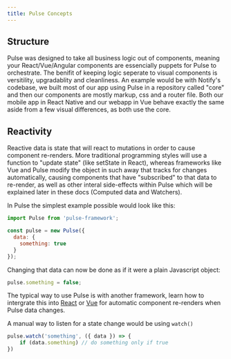 ```yaml
---
title: Pulse Concepts
---
```


## Structure

Pulse was designed to take all business logic out of components, meaning your React/Vue/Angular components are essencially puppets for Pulse to orchestrate. The benifit of keeping logic seperate to visual components is versitility, upgradablity and cleanliness. An example would be with Notify's codebase, we built most of our app using Pulse in a repository called "core" and then our components are mostly markup, css and a router file. Both our mobile app in React Native and our webapp in Vue behave exactly the same aside from a few visual differences, as both use the core.

## Reactivity

Reactive data is state that will react to mutations in order to cause component re-renders. More traditional programming styles will use a function to "update state" (like setState in React), whereas frameworks like Vue and Pulse modify the object in such away that tracks for changes automatically, causing components that have "subscribed" to that data to re-render, as well as other interal side-effects within Pulse which will be explained later in these docs (Computed data and Watchers).

In Pulse the simplest example possible would look like this:

```js
import Pulse from 'pulse-framework';

const pulse = new Pulse({
  data: {
    something: true
  }
});
```

Changing that data can now be done as if it were a plain Javascript object:

```js
pulse.something = false;
```

The typical way to use Pulse is with another framework, learn how to intergrate this into [React]() or [Vue]() for automatic component re-renders when Pulse data changes.

A manual way to listen for a state change would be using `watch()`

```js
pulse.watch('something', ({ data }) => {
    if (data.something) // do something only if true
})
```
